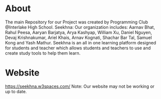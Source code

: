 # About
The main Repository for our Project was created by Programming Club @Interlake High School. 
Seekhna:
Our organization includes:
Aarnav Bhat, Rahul Peesa, Aaryan Barjatya, Arya Kashyap, William Xu, Daniel Nguyen, Devaj Krishnakumar, Ariel Khais, Arnav Kognati, Shachar Bar Tal, Samuel Kong and Yash Mathur.
Seekhna is an all in one learning platform designed for students and teacher which allows students and teachers to use and create study tools to help them learn.
# Website
https://seekhna.w3spaces.com/
Note: Our website may not be working or up to date.
